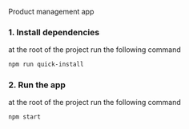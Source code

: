 Product management app

### 1. Install dependencies

at the root of the project run the following command

```bash
npm run quick-install
```

### 2. Run the app

at the root of the project run the following command

```bash
npm start
```
